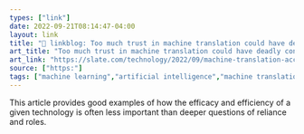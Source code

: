 ```yaml
---
types: ["link"]
date: 2022-09-21T08:14:47-04:00
layout: link
title: "🔗 linkblog: Too much trust in machine translation could have deadly consequences.'"
art_title: "Too much trust in machine translation could have deadly consequences."
art_link: "https://slate.com/technology/2022/09/machine-translation-accuracy-government-danger.html?via=rss"
source: ["https:"]
tags: ["machine learning","artificial intelligence","machine translation","ICT 661"]
---
```

This article provides good examples of how the efficacy and efficiency of a given technology is often less important than deeper questions of reliance and roles.
 
